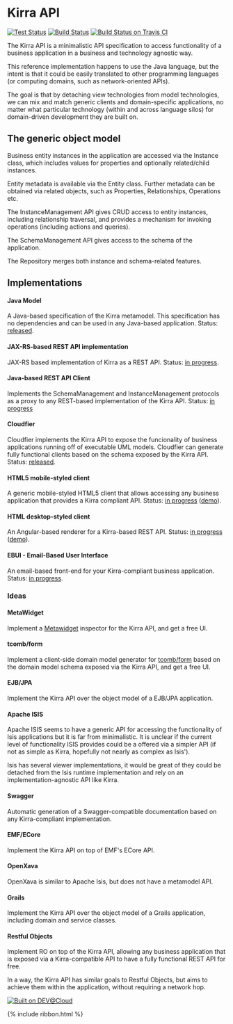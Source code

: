 ---
---
Kirra API
===

[![Test Status](https://textuml.ci.cloudbees.com/buildStatus/icon?job=kirra-api-tests)](https://textuml.ci.cloudbees.com/job/kirra-api-tests/)
[![Build Status](https://textuml.ci.cloudbees.com/buildStatus/icon?job=kirra-api-build)](https://textuml.ci.cloudbees.com/job/kirra-api-build/)
[![Build Status on Travis CI](https://travis-ci.org/abstratt/kirra.svg?branch=master)](https://travis-ci.org/abstratt/kirra.svg?branch=master)

The Kirra API is a minimalistic API specification to access functionality of a business application in a business and technology agnostic way. 

This reference implementation happens to use the Java language, but the intent is that it could be easily translated to other programming languages (or computing domains, such as network-oriented APIs).

The goal is that by detaching view technologies from model technologies, we can mix and match generic clients and domain-specific applications, no matter what particular technology (within and across language silos) for domain-driven development they are built on.

The generic object model
-----------------
Business entity instances in the application are accessed via the Instance class, which includes values for properties and optionally related/child instances.

Entity metadata is available via the Entity class. Further metadata can be obtained via related objects, such as Properties, Relationships, Operations etc.

The InstanceManagement API gives CRUD access to entity instances, including relationship traversal, and provides a mechanism for invoking operations (including actions and queries).  

The SchemaManagement API gives access to the schema of the application.

The Repository merges both instance and schema-related features. 


Implementations
----------------

#### Java Model
A Java-based specification of the Kirra metamodel. This specification has no dependencies and can be used in any Java-based application. Status: [released](http://github.com/abstratt/kirra/tree/master/com.abstratt.kirra.api).

#### JAX-RS-based REST API implementation
JAX-RS based implementation of Kirra as a REST API. Status: [in progress](http://github.com/abstratt/kirra/tree/master/com.abstratt.kirra.rest.resources).

#### Java-based REST API Client
Implements the SchemaManagement and InstanceManagement protocols as a proxy to any REST-based implementation of the Kirra API. Status: [in progress](http://github.com/abstratt/kirra/tree/master/com.abstratt.kirra.rest.client)

#### Cloudfier
Cloudfier implements the Kirra API to expose the funcionality of business applications running off of executable UML models. Cloudfier can generate fully functional clients based on the schema exposed by the Kirra API. Status: [released](http://cloudfier.com/doc).

#### HTML5 mobile-styled client
A generic mobile-styled HTML5 client that allows accessing any business application that provides a Kirra compliant API. Status: [in progress](http://github.com/abstratt/kirra/tree/master/kirra_qooxdoo) ([demo](http://develop.cloudfier.com/kirra-api/kirra_qooxdoo/build/?app-path=/services/api-v2/demo-cloudfier-examples-taxi-fleet)).

#### HTML desktop-styled client

An Angular-based renderer for a Kirra-based REST API. Status: [in progress](http://github.com/abstratt/kirra-angular) ([demo](http://develop.cloudfier.com/kirra-api/kirra-ng/?app-uri=http://develop.cloudfier.com/services/api-v2/test-cloudfier-examples-carserv#/dashboard)).


#### EBUI - Email-Based User Interface
An email-based front-end for your Kirra-compliant business application. Status: [in progress](http://github.com/abstratt/ebui).

###  Ideas

#### MetaWidget

Implement a [Metawidget](http://metawidget.org) inspector for the Kirra API, and get a free UI.

#### tcomb/form

Implement a client-side domain model generator for [tcomb/form](http://gcanti.github.io/tcomb-form/) based on the domain model schema exposed via the Kirra API, and get a free UI.

#### EJB/JPA
Implement the Kirra API over the object model of a EJB/JPA application.

#### Apache ISIS
Apache ISIS seems to have a generic API for accessing the functionality of Isis applications but it is far from minimalistic. It is unclear if the current level of functionality ISIS provides could be a offered via a simpler API (if not as simple as Kirra, hopefully not nearly as complex as Isis').

Isis has several viewer implementations, it would be great of they could be detached from the Isis runtime implementation and rely on an implementation-agnostic API like Kirra. 

#### Swagger

Automatic generation of a Swagger-compatible documentation based on any Kirra-compliant implementation.

#### EMF/ECore
Implement the Kirra API on top of EMF's ECore API.

#### OpenXava
OpenXava is similar to Apache Isis, but does not have a metamodel API. 

#### Grails
Implement the Kirra API over the object model of a Grails application, including domain and service classes.

#### Restful Objects
Implement RO on top of the Kirra API, allowing any business application that is exposed via a Kirra-compatible API to have a fully functional REST API for free.

In a way, the Kirra API has similar goals to Restful Objects, but aims to achieve them within the application, without requiring a network hop.


[![Built on DEV@Cloud](https://www.cloudbees.com/sites/default/files/styles/large/public/Button-Built-on-CB-1.png)](https://textuml.ci.cloudbees.com/job/kirra-api/)

{% include ribbon.html %}
